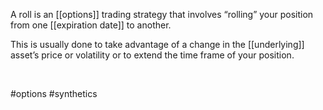 A roll is an [[options]] trading strategy that involves “rolling” your position from one [[expiration date]] to another. 

This is usually done to take advantage of a change in the [[underlying]] asset’s price or volatility or to extend the time frame of your position.

<br>

#options #synthetics 